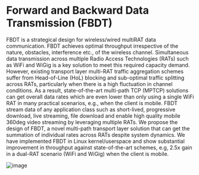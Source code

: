 # Forward and Backward Data Transmission (FBDT)
FBDT is a strategical design for wireless/wired multiRAT data communication. FBDT achieves optimal throughput irrespective of the nature, obstacles, interference etc., of the wireless channel. Simultaneous data transmission across multiple Radio Access Technologies (RATs) such as WiFi and WiGig is a key solution to meet this required capacity demand. However, existing transport layer multi-RAT traffic aggregation schemes suffer from Head-of-Line (HoL) blocking and sub-optimal traffic splitting across RATs, particularly when there is a high fluctuation in channel conditions. As a result, state-of-the-art multi-path TCP (MPTCP) solutions can get overall data rates which are even lower than only using a single WiFi RAT in many practical scenarios, e.g., when the client is mobile. FBDT stream data of any application class such as short-lived, progressive download, live streaming, file download and enable high quality mobile 360deg video streaming by leveraging multiple RATs. We propose the design of FBDT, a novel multi-path transport layer solution that can get the summation of individual rates across RATs despite system dynamics. We have implemented FBDT in Linux kernel/userspace and show substantial improvement in throughput against state-of-the-art schemes, e.g, 2.5x gain in a dual-RAT scenario (WiFi and WiGig) when the client is mobile. 

![image](https://user-images.githubusercontent.com/57430413/228984896-10c176d1-f22d-4c16-9f6f-6ca9b4b6c138.png)
